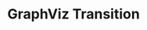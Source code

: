 # GraphViz Transition



<script>
  (async () => {
    var vis = await (<d3-graphviz style="width:1200px, height: 800px"></d3-graphviz>)
    await vis.loaded 
   

var dots = [
    [
        'digraph  {',
        '    node [style="filled"]',
        '    a [fillcolor="#d62728"]',
        '    b [fillcolor="#1f77b4"]',
        '    a -> b',
        '}'
    ],
    [
        'digraph  {',
        '    node [style="filled"]',
        '    a [fillcolor="#d62728"]',
        '    c [fillcolor="#2ca02c"]',
        '    b [fillcolor="#1f77b4"]',
        '    a -> b',
        '    a -> c',
        '}'
    ],
    [
        'digraph  {',
        '    node [style="filled"]',
        '    a [fillcolor="#d62728"]',
        '    b [fillcolor="#1f77b4"]',
        '    c [fillcolor="#2ca02c"]',
        '    a -> b',
        '    a -> c',
        '}'
    ],
    [
        'digraph  {',
        '    node [style="filled"]',
        '    a [fillcolor="#d62728", shape="box"]',
        '    b [fillcolor="#1f77b4", shape="parallelogram"]',
        '    c [fillcolor="#2ca02c", shape="pentagon"]',
        '    a -> b',
        '    a -> c',
        '    b -> c',
        '}'
    ],
    [
        'digraph  {',
        '    node [style="filled"]',
        '    a [fillcolor="yellow", shape="star"]',
        '    b [fillcolor="yellow", shape="star"]',
        '    c [fillcolor="yellow", shape="star"]',
        '    a -> b',
        '    a -> c',
        '    b -> c',
        '}'
    ],
    [
        'digraph  {',
        '    node [style="filled"]',
        '    a [fillcolor="#d62728", shape="triangle"]',
        '    b [fillcolor="#1f77b4", shape="diamond"]',
        '    c [fillcolor="#2ca02c", shape="trapezium"]',
        '    a -> b',
        '    a -> c',
        '    b -> c',
        '}'
    ],
    [
        'digraph  {',
        '    node [style="filled"]',
        '    a [fillcolor="#d62728", shape="box"]',
        '    b [fillcolor="#1f77b4", shape="parallelogram"]',
        '    c [fillcolor="#2ca02c", shape="pentagon"]',
        '    a -> b',
        '    a -> c',
        '    b -> c',
        '}'
    ],
    [
        'digraph  {',
        '    node [style="filled"]',
        '    a [fillcolor="#d62728"]',
        '    b [fillcolor="#1f77b4"]',
        '    c [fillcolor="#2ca02c"]',
        '    a -> b',
        '    a -> c',
        '    c -> b',
        '}'
    ],
    [
        'digraph  {',
        '    node [style="filled"]',
        '    b [fillcolor="#1f77b4"]',
        '    c [fillcolor="#2ca02c"]',
        '    c -> b',
        '}'
    ],
    [
        'digraph  {',
        '    node [style="filled"]',
        '    b [fillcolor="#1f77b4"]',
        '}'
    ],
];

  
  await vis.setDotData("digraph {}")  // #TODO ensure graphviz

function render() {
    var dotLines = dots[dotIndex];
    var dot = dotLines.join('');
    graphviz
        .renderDot(dot)
        .on("end", function () {
            dotIndex = (dotIndex + 1) % dots.length;            
            render();
        });
}
     
var dotIndex = 0;
var graphviz = vis.graphviz
    .transition(() => {
        return vis.d3.select(vis.get("#graph")).transition("main") // #Important, the transition must select the root in the shadow...
            .ease(vis.d3.easeLinear)
            .delay(500)
            .duration(3500);
})
    // .logEvents(true)
    .on("initEnd", render);

render()    
    return vis
  })()
</script>